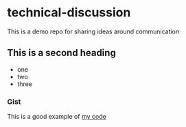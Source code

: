 # technical-discussion
This is a demo repo for sharing ideas around communication


## This is a second heading


* one
* two 
* three

### Gist

This is a good example of [my code](https://gist.github.com/IrinaFab/ab4653a755563bc83fedac4a71a87244)

